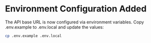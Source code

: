 # Environment Configuration Added

The API base URL is now configured via environment variables.
Copy .env.example to .env.local and update the values:

```bash
cp .env.example .env.local
```

